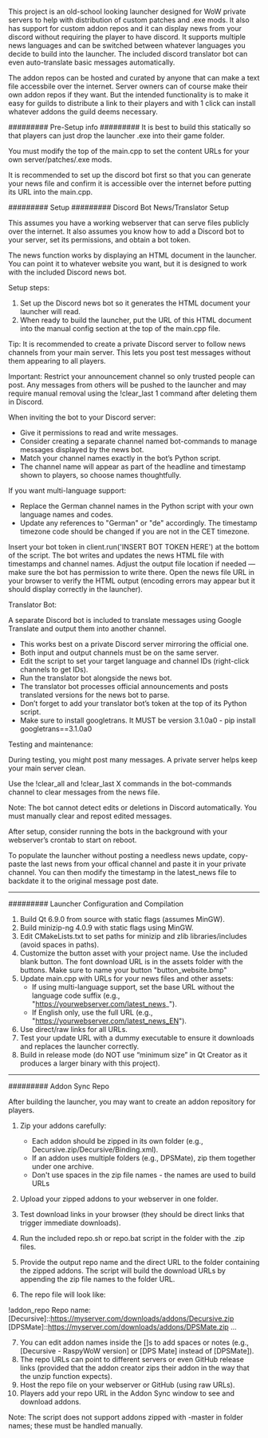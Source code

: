 This project is an old-school looking launcher designed for WoW private servers to help with distribution of custom patches and .exe mods. It also has support for custom addon repos and it can display news from your discord without requiring the player to have discord. It supports multiple news languages and can be switched between whatever languages you decide to build into the launcher. The included discord translator bot can even auto-translate basic messages automatically.

The addon repos can be hosted and curated by anyone that can make a text file accessbile over the internet. Server owners can of course make their own addon repos if they want. But the intended functionality is to make it easy for guilds to distribute a link to their players and with 1 click can install whatever addons the guild deems necessary.

#########
Pre-Setup info
#########
It is best to build this statically so that players can just drop the launcher .exe into their game folder.

You must modify the top of the main.cpp to set the content URLs for your own server/patches/.exe mods. 

It is recommended to set up the discord bot first so that you can generate your news file and confirm it is accessible over
the internet before putting its URL into the main.cpp.



#########
Setup
######### Discord Bot News/Translator Setup

This assumes you have a working webserver that can serve files publicly over the internet. It also assumes you know how to add a Discord bot to your server, set its permissions, and obtain a bot token.

The news function works by displaying an HTML document in the launcher. You can point it to whatever website you want, but it is designed to work with the included Discord news bot.

Setup steps:

1. Set up the Discord news bot so it generates the HTML document your launcher will read.
2. When ready to build the launcher, put the URL of this HTML document into the manual config section at the top of the main.cpp file.

Tip: It is recommended to create a private Discord server to follow news channels from your main server. This lets you post test messages without them appearing to all players.

Important: Restrict your announcement channel so only trusted people can post. Any messages from others will be pushed to the launcher and may require manual removal using the !clear_last 1 command after deleting them in Discord.

When inviting the bot to your Discord server:

- Give it permissions to read and write messages.
- Consider creating a separate channel named bot-commands to manage messages displayed by the news bot.
- Match your channel names exactly in the bot’s Python script.
- The channel name will appear as part of the headline and timestamp shown to players, so choose names thoughtfully.

If you want multi-language support:

- Replace the German channel names in the Python script with your own language names and codes.
- Update any references to "German" or "de" accordingly. The timestamp timezone code should be changed if you are not in the CET timezone.
 
Insert your bot token in client.run('INSERT BOT TOKEN HERE') at the bottom of the script.
The bot writes and updates the news HTML file with timestamps and channel names.
Adjust the output file location if needed — make sure the bot has permission to write there.
Open the news file URL in your browser to verify the HTML output (encoding errors may appear but it should display correctly in the launcher).

Translator Bot:

A separate Discord bot is included to translate messages using Google Translate and output them into another channel.

- This works best on a private Discord server mirroring the official one.
- Both input and output channels must be on the same server.
- Edit the script to set your target language and channel IDs (right-click channels to get IDs).
- Run the translator bot alongside the news bot.
- The translator bot processes official announcements and posts translated versions for the news bot to parse.
- Don’t forget to add your translator bot’s token at the top of its Python script.
- Make sure to install googletrans. It MUST be version 3.1.0a0 -  pip install googletrans==3.1.0a0

Testing and maintenance:

During testing, you might post many messages. A private server helps keep your main server clean.

Use the !clear_all and !clear_last X commands in the bot-commands channel to clear messages from the news file.

Note: The bot cannot detect edits or deletions in Discord automatically. You must manually clear and repost edited messages.

After setup, consider running the bots in the background with your webserver’s crontab to start on reboot.

To populate the launcher without posting a needless news update, copy-paste the last news from your offical channel and paste it in your private channel. 
You can then modify the timestamp in the latest_news file to backdate it to the original message post date.

------------------------------------------------------------------

######### Launcher Configuration and Compilation

1. Build Qt 6.9.0 from source with static flags (assumes MinGW).
2. Build minizip-ng 4.0.9 with static flags using MinGW.
3. Edit CMakeLists.txt to set paths for minizip and zlib libraries/includes (avoid spaces in paths).
4. Customize the button asset with your project name. Use the included blank button. The font download URL is in the assets folder with the buttons. Make sure to name your button "button_website.bmp"
5. Update main.cpp with URLs for your news files and other assets:
   - If using multi-language support, set the base URL without the language code suffix (e.g., "https://yourwebserver.com/latest_news_").
   - If English only, use the full URL (e.g., "https://yourwebserver.com/latest_news_EN").
6. Use direct/raw links for all URLs.
7. Test your update URL with a dummy executable to ensure it downloads and replaces the launcher correctly.
8. Build in release mode (do NOT use “minimum size” in Qt Creator as it produces a larger binary with this project).

------------------------------------------------------------------

######### Addon Sync Repo

After building the launcher, you may want to create an addon repository for players.

1. Zip your addons carefully:
   - Each addon should be zipped in its own folder (e.g., Decursive.zip/Decursive/Binding.xml).
   - If an addon uses multiple folders (e.g., DPSMate), zip them together under one archive.
   - Don't use spaces in the zip file names - the names are used to build URLs

2. Upload your zipped addons to your webserver in one folder.
3. Test download links in your browser (they should be direct links that trigger immediate downloads).
4. Run the included repo.sh or repo.bat script in the folder with the .zip files.
5. Provide the output repo name and the direct URL to the folder containing the zipped addons. The script will build the download URLs by appending the zip file names to the folder URL.
6. The repo file will look like:

!addon_repo
Repo name: <my repo>
<addons>
[Decursive]::https://myserver.com/downloads/addons/Decursive.zip
[DPSMate]::https://myserver.com/downloads/addons/DPSMate.zip
...
</addons>

7. You can edit addon names inside the []s to add spaces or notes (e.g., [Decursive - RaspyWoW version] or [DPS Mate] instead of [DPSMate]).
8. The repo URLs can point to different servers or even GitHub release links (provided that the addon creator zips their addon in the way that the unzip function expects).
9. Host the repo file on your webserver or GitHub (using raw URLs).
10. Players add your repo URL in the Addon Sync window to see and download addons.

Note: The script does not support addons zipped with -master in folder names; these must be handled manually.
